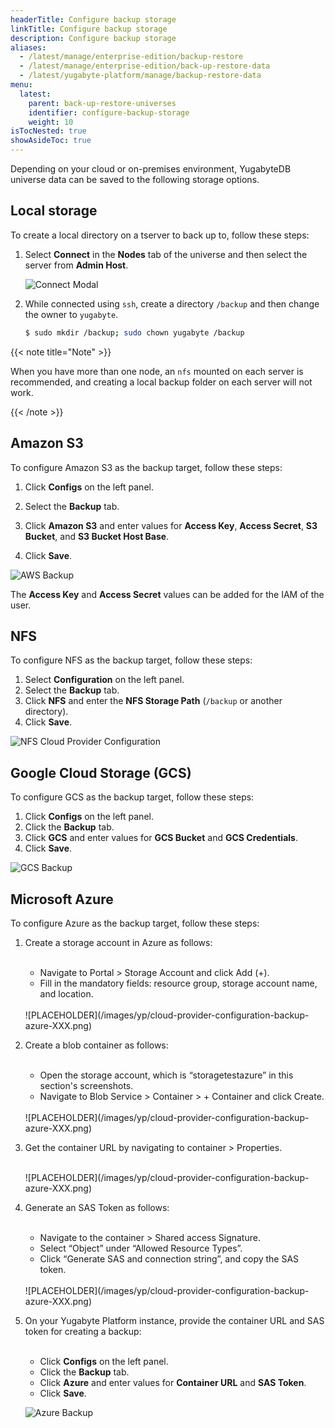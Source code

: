 ```yaml
---
headerTitle: Configure backup storage
linkTitle: Configure backup storage
description: Configure backup storage
aliases:
  - /latest/manage/enterprise-edition/backup-restore
  - /latest/manage/enterprise-edition/back-up-restore-data
  - /latest/yugabyte-platform/manage/backup-restore-data
menu:
  latest:
    parent: back-up-restore-universes
    identifier: configure-backup-storage
    weight: 10
isTocNested: true
showAsideToc: true
---
```


Depending on your cloud or on-premises environment, YugabyteDB universe data can be saved to the following storage options.

## Local storage

To create a local directory on a tserver to back up to, follow these steps:

1. Select **Connect** in the **Nodes** tab of the universe and then select the server from **Admin Host**.

    ![Connect Modal](/images/yp/br-connect-modal.png)

2. While connected using `ssh`, create a directory `/backup` and then change the owner to `yugabyte`.

    ```sh
    $ sudo mkdir /backup; sudo chown yugabyte /backup
    ```

{{< note title="Note" >}}

When you have more than one node, an `nfs` mounted on each server is recommended, and
creating a local backup folder on each server will not work.

{{< /note >}}

## Amazon S3

To configure Amazon S3 as the backup target, follow these steps:

1. Click **Configs** on the left panel.
2. Select the **Backup** tab.
3. Click **Amazon S3** and enter values for **Access Key**, **Access Secret**, **S3 Bucket**, and **S3 Bucket Host Base**.

4. Click **Save**.

![AWS Backup](/images/yp/cloud-provider-configuration-backup-aws.png)

The **Access Key** and **Access Secret** values can be added for the IAM of the user.

## NFS

To configure NFS as the backup target, follow these steps:

1. Select **Configuration** on the left panel.
2. Select the **Backup** tab.
3. Click **NFS** and enter the **NFS Storage Path** (`/backup` or another directory).
4. Click **Save**.

![NFS Cloud Provider Configuration](/images/yp/cloud-provider-configuration-backup-nfs.png)

## Google Cloud Storage (GCS)

To configure GCS as the backup target, follow these steps:

1. Click **Configs** on the left panel.
2. Click the **Backup** tab.
3. Click **GCS** and enter values for **GCS Bucket** and **GCS Credentials**.
4. Click **Save**.

![GCS Backup](/images/yp/cloud-provider-configuration-backup-gcs.png)

## Microsoft Azure

To configure Azure as the backup target, follow these steps:

1. Create a storage account in Azure as follows:

    <br/>

    * Navigate to Portal > Storage Account and click Add (+).
    * Fill in the mandatory fields: resource group, storage account name, and location.

    <br/>
    ![PLACEHOLDER](/images/yp/cloud-provider-configuration-backup-azure-XXX.png)

1. Create a blob container as follows:

    <br/>

    * Open the storage account, which is “storagetestazure” in this section's screenshots.
    * Navigate to Blob Service > Container > + Container and click Create.

    <br/>
    ![PLACEHOLDER](/images/yp/cloud-provider-configuration-backup-azure-XXX.png)

1. Get the container URL by navigating to container > Properties.

    <br/>
    ![PLACEHOLDER](/images/yp/cloud-provider-configuration-backup-azure-XXX.png)

1. Generate an SAS Token as follows:

    <br/>

    * Navigate to the container > Shared access Signature.
    * Select “Object” under “Allowed Resource Types”.
    * Click “Generate SAS and connection string”, and copy the SAS token.

    <br/>
    ![PLACEHOLDER](/images/yp/cloud-provider-configuration-backup-azure-XXX.png)

1. On your Yugabyte Platform instance, provide the container URL and SAS token for creating a backup:

    <br/>

    * Click **Configs** on the left panel.
    * Click the **Backup** tab.
    * Click **Azure** and enter values for **Container URL** and **SAS Token**.
    * Click **Save**.

    ![Azure Backup](/images/yp/cloud-provider-configuration-backup-azure.png)
